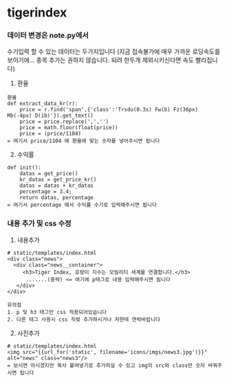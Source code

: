 # tigerindex

### 데이터 변경은 note.py에서
수기입력 할 수 있는 데이터는 두가지입니다
(지금 접속불가에 매우 가까운 로딩속도를 보이기에... 종목 추가는 권하지 않습니다. 되려 한두개 제외시키신다면 속도 빨라집니다)

1. 환율
```
환율
def extract_data_kr(r):
    price = r.find('span',{'class':'Trsdu(0.3s) Fw(b) Fz(36px) Mb(-4px) D(ib)'}).get_text()
    price = price.replace(',','')
    price = math.floor(float(price))
    price = (price/1104)
= 여기서 price/1104 에 환율에 맞는 숫자를 넣어주시면 됩니다
``` 
2. 수익률
```
def init():
    datas = get_price()
    kr_datas = get_price_kr()
    datas = datas + kr_datas
    percentage = 3.4;
    return datas, percentage
= 여기서 percentage 에서 수익률 수기로 입력해주시면 됩니다
```

### 내용 추가 및 css 수정

1. 내용추가
```
# static/templates/index.html
<div class="news">
  <div class="news__container">
     <h3>Tiger Index, 호랑이 지수는 모빌리티 세계를 연결합니다.</h3>
      .......(중략) <= 여기에 p태그로 내용 입력해주시면 됩니다
   </div>
</div>
```
```
유의점 
1. p 및 h3 태그만 css 적용되어있습니다
2. 다른 태그 사용시 css 직벚 추가하시거나 저한테 연락바랍니다
```
2. 사진추가
```
# static/templates/index.html
<img src="{{url_for('static', filename='icons/imgs/news3.jpg')}}" alt="news" class="news3"/>
= 보시면 아시겠지만 복사 붙여넣기로 추가하실 수 있고 img의 src와 class만 숫자 바꿔주시면 됩니다
```
